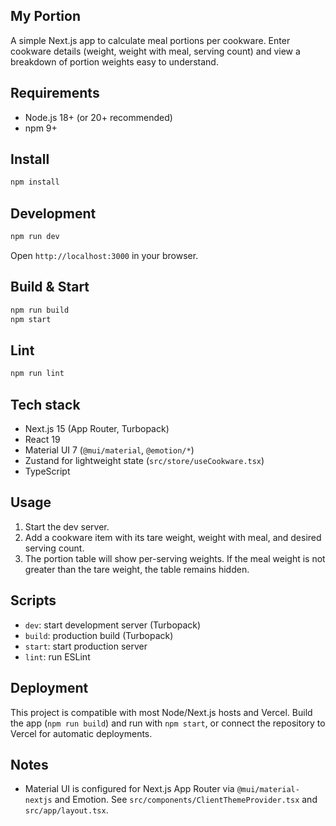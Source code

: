 ## My Portion

A simple Next.js app to calculate meal portions per cookware. Enter cookware details (weight, weight with meal, serving count) and view a breakdown of portion weights easy to understand.

## Requirements

- Node.js 18+ (or 20+ recommended)
- npm 9+

## Install

```bash
npm install
```

## Development

```bash
npm run dev
```

Open `http://localhost:3000` in your browser.

## Build & Start

```bash
npm run build
npm start
```

## Lint

```bash
npm run lint
```

## Tech stack

- Next.js 15 (App Router, Turbopack)
- React 19
- Material UI 7 (`@mui/material`, `@emotion/*`)
- Zustand for lightweight state (`src/store/useCookware.tsx`)
- TypeScript

## Usage

1. Start the dev server.
2. Add a cookware item with its tare weight, weight with meal, and desired serving count.
3. The portion table will show per-serving weights. If the meal weight is not greater than the tare weight, the table remains hidden.

## Scripts

- `dev`: start development server (Turbopack)
- `build`: production build (Turbopack)
- `start`: start production server
- `lint`: run ESLint

## Deployment

This project is compatible with most Node/Next.js hosts and Vercel. Build the app (`npm run build`) and run with `npm start`, or connect the repository to Vercel for automatic deployments.

## Notes

- Material UI is configured for Next.js App Router via `@mui/material-nextjs` and Emotion. See `src/components/ClientThemeProvider.tsx` and `src/app/layout.tsx`.
